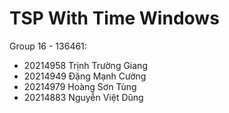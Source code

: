 # TSP With Time Windows

Group 16 - 136461:
- 20214958	Trịnh Trường Giang
- 20214949	Đặng Mạnh Cường
- 20214979	Hoàng Sơn Tùng
- 20214883	Nguyễn Việt Dũng
